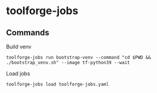 # toolforge-jobs

## Commands

Build venv
```
toolforge-jobs run bootstrap-venv --command "cd $PWD && ./bootstrap_venv.sh" --image tf-python39 --wait
```

Load jobs
```
toolforge-jobs load toolforge-jobs.yaml
```
